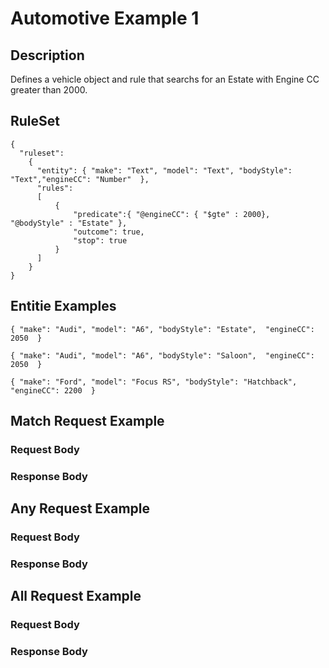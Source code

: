 # Automotive Example 1

## Description
Defines a vehicle object and rule that searchs for an Estate with Engine CC greater than 2000.

## RuleSet
```
{
  "ruleset":
    {
      "entity": { "make": "Text", "model": "Text", "bodyStyle": "Text","engineCC": "Number"  },
      "rules": 
      [                          
          { 
              "predicate":{ "@engineCC": { "$gte" : 2000}, "@bodyStyle" : "Estate" },
              "outcome": true,
              "stop": true
          }
      ]
    }
}
```

## Entitie Examples
```
{ "make": "Audi", "model": "A6", "bodyStyle": "Estate",  "engineCC": 2050  }

{ "make": "Audi", "model": "A6", "bodyStyle": "Saloon",  "engineCC": 2050  }

{ "make": "Ford", "model": "Focus RS", "bodyStyle": "Hatchback",  "engineCC": 2200  }
```
## Match Request Example
###  Request Body
###  Response Body

## Any Request Example
###  Request Body
###  Response Body

## All Request Example
###  Request Body
###  Response Body